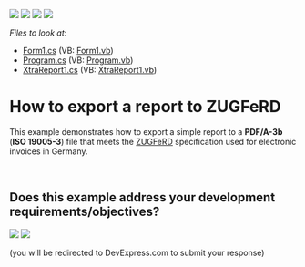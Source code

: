 <!-- default badges list -->
![](https://img.shields.io/endpoint?url=https://codecentral.devexpress.com/api/v1/VersionRange/128597453/16.2.3%2B)
[![](https://img.shields.io/badge/Open_in_DevExpress_Support_Center-FF7200?style=flat-square&logo=DevExpress&logoColor=white)](https://supportcenter.devexpress.com/ticket/details/T234531)
[![](https://img.shields.io/badge/📖_How_to_use_DevExpress_Examples-e9f6fc?style=flat-square)](https://docs.devexpress.com/GeneralInformation/403183)
[![](https://img.shields.io/badge/💬_Leave_Feedback-feecdd?style=flat-square)](#does-this-example-address-your-development-requirementsobjectives)
<!-- default badges end -->
<!-- default file list -->
*Files to look at*:

* [Form1.cs](./CS/ZUGFeRD_sample/Form1.cs) (VB: [Form1.vb](./VB/ZUGFeRD_sample/Form1.vb))
* [Program.cs](./CS/ZUGFeRD_sample/Program.cs) (VB: [Program.vb](./VB/ZUGFeRD_sample/Program.vb))
* [XtraReport1.cs](./CS/ZUGFeRD_sample/XtraReport1.cs) (VB: [XtraReport1.vb](./VB/ZUGFeRD_sample/XtraReport1.vb))
<!-- default file list end -->
# How to export a report to ZUGFeRD


This example demonstrates how to export a simple report to a <strong>PDF/A-3b</strong> (<strong>ISO 19005-3</strong>) file that meets the <a href="https://de.wikipedia.org/wiki/ZUGFeRD">ZUGFeRD</a> specification used for electronic invoices in Germany.

<br/>


<!-- feedback -->
## Does this example address your development requirements/objectives?

[<img src="https://www.devexpress.com/support/examples/i/yes-button.svg"/>](https://www.devexpress.com/support/examples/survey.xml?utm_source=github&utm_campaign=reporting-winforms-export-pdf-zugferd&~~~was_helpful=yes) [<img src="https://www.devexpress.com/support/examples/i/no-button.svg"/>](https://www.devexpress.com/support/examples/survey.xml?utm_source=github&utm_campaign=reporting-winforms-export-pdf-zugferd&~~~was_helpful=no)

(you will be redirected to DevExpress.com to submit your response)
<!-- feedback end -->
